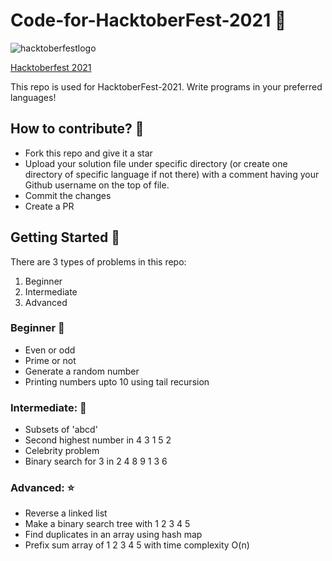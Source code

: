 # Code-for-HacktoberFest-2021 :tophat:

![hacktoberfestlogo](https://user-images.githubusercontent.com/67066785/135657287-b7521201-ff27-4450-92c7-4a6411bd9f2d.png)

[Hacktoberfest 2021](https://hacktoberfest.digitalocean.com/)

This repo is used for HacktoberFest-2021. Write programs in your preferred languages!

## How to contribute? :corn:
- Fork this repo and give it a star
- Upload your solution file under specific directory (or create one directory of specific language if not there) with a comment having your Github username on the top of file.
- Commit the changes
- Create a PR

## Getting Started :gun:
There are 3 types of problems in this repo:
1. Beginner
1. Intermediate
1. Advanced

### Beginner :beginner:
- Even or odd
- Prime or not
- Generate a random number 
- Printing numbers upto 10 using tail recursion

### Intermediate: :dash:
- Subsets of 'abcd'
- Second highest number in 4 3 1 5 2
- Celebrity problem
- Binary search for 3 in 2 4 8 9 1 3 6 

### Advanced: :star:
- Reverse a linked list
- Make a binary search tree with 1 2 3 4 5
- Find duplicates in an array using hash map 
- Prefix sum array of 1 2 3 4 5  with time complexity O(n)


